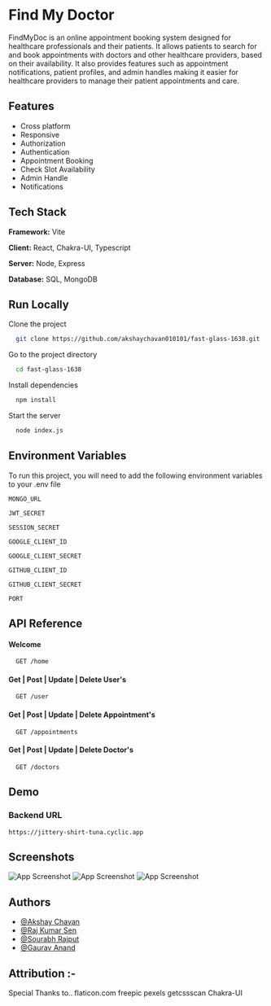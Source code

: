 # Find My Doctor

FindMyDoc is an online appointment booking system designed for healthcare professionals and their patients. It allows patients to search for and book appointments with doctors and other healthcare providers, based on their availability. It also provides features such as appointment notifications, patient profiles, and admin handles making it easier for healthcare providers to manage their patient appointments and care.

## Features

- Cross platform
- Responsive
- Authorization
- Authentication
- Appointment Booking
- Check Slot Availability
- Admin Handle
- Notifications

## Tech Stack

**Framework:** Vite

**Client:** React, Chakra-UI, Typescript

**Server:** Node, Express

**Database:** SQL, MongoDB


## Run Locally

Clone the project

```bash
  git clone https://github.com/akshaychavan010101/fast-glass-1638.git
```

Go to the project directory

```bash
  cd fast-glass-1638
```

Install dependencies

```bash
  npm install
```

Start the server

```bash
  node index.js
```


## Environment Variables

To run this project, you will need to add the following environment variables to your .env file

`MONGO_URL`

`JWT_SECRET`

`SESSION_SECRET`

`GOOGLE_CLIENT_ID`

`GOOGLE_CLIENT_SECRET`

`GITHUB_CLIENT_ID`

`GITHUB_CLIENT_SECRET`

`PORT`

## API Reference

#### Welcome 

```http
  GET /home
```

#### Get | Post | Update | Delete User's

```http
  GET /user
```
#### Get | Post | Update | Delete Appointment's
```http
  GET /appointments
 ```

#### Get | Post | Update | Delete Doctor's
```http
  GET /doctors
```



## Demo

### Backend URL 
`https://jittery-shirt-tuna.cyclic.app`

## Screenshots

![App Screenshot](https://i.imgur.com/eOY9Di5.png)
![App Screenshot](https://i.imgur.com/h5lr6GB.png)
![App Screenshot](https://i.imgur.com/CuzQ1iY.png)


## Authors

- [@Akshay Chavan](https://github.com/akshaychavan010101)
- [@Raj Kumar Sen](https://github.com/RAJKUMARSHRIVASH)
- [@Sourabh Rajput](https://github.com/Sourabh12321)
- [@Gaurav Anand](https://github.com/GauravAnand15)


## Attribution :-
Special Thanks to..
    flaticon.com
    freepic
    pexels
    getcssscan
    Chakra-UI